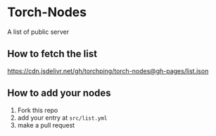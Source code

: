 # Torch-Nodes

A list of public server

## How to fetch the list

https://cdn.jsdelivr.net/gh/torchping/torch-nodes@gh-pages/list.json

## How to add your nodes 

1. Fork this repo
2. add your entry at `src/list.yml`
3. make a pull request